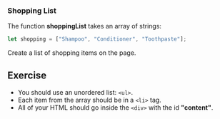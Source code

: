 ### Shopping List

The function **shoppingList** takes an array of strings:

```js
let shopping = ["Shampoo", "Conditioner", "Toothpaste"];
```

Create a list of shopping items on the page.

## Exercise

* You should use an unordered list: `<ul>`.
* Each item from the array should be in a `<li>` tag.
* All of your HTML should go inside the `<div>` with the id **"content"**.


